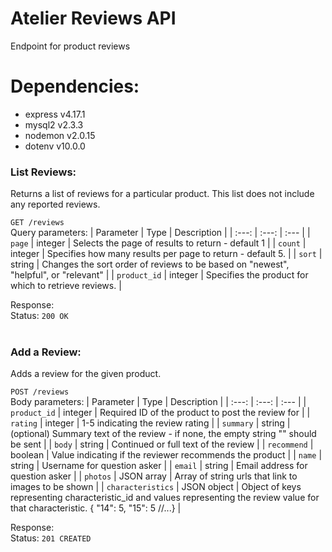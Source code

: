 # Atelier Reviews API
Endpoint for product reviews

# Dependencies:
- express v4.17.1
- mysql2 v2.3.3
- nodemon v2.0.15
- dotenv v10.0.0

### List Reviews:
Returns a list of reviews for a particular product. This list does not include any reported reviews.

`GET /reviews` <br />
Query parameters:
| Parameter | Type | Description |
| :---: | :---: | :--- |
| `page` | integer | Selects the page of results to return - default 1 |
| `count`	| integer	| Specifies how many results per page to return - default 5. |
| `sort` | string | Changes the sort order of reviews to be based on "newest", "helpful", or "relevant" |
| `product_id` | integer | Specifies the product for which to retrieve reviews. |

Response: <br />
Status: `200 OK`
<br />
<br />

### Add a Review:
Adds a review for the given product.

`POST /reviews` <br />
Body parameters:
| Parameter | Type | Description |
| :---: | :---: | :--- |
| `product_id` | integer | Required ID of the product to post the review for |
| `rating` | integer | 1-5 indicating the review rating |
| `summary` | string | (optional) Summary text of the review - if none, the empty string "" should be sent |
| `body` | string | Continued or full text of the review |
| `recommend` | boolean | Value indicating if the reviewer recommends the product |
| `name` | string | Username for question asker |
| `email` | string | Email address for question asker |
| `photos` | JSON array | Array of string urls that link to images to be shown |
| `characteristics` | JSON object | Object of keys representing characteristic_id and values representing the review value for that characteristic. { "14": 5, "15": 5 //...} |

Response: <br />
Status: `201 CREATED`
